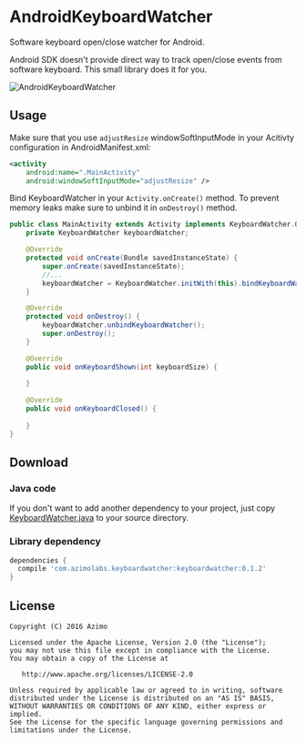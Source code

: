 # AndroidKeyboardWatcher
Software keyboard open/close watcher for Android.

Android SDK doesn't provide direct way to track open/close events from software keyboard. This small library does it for you.

![AndroidKeyboardWatcher](https://raw.githubusercontent.com/AzimoLabs/AndroidKeyboardWatcher/master/art/keyboard_shown.png)

## Usage

Make sure that you use `adjustResize` windowSoftInputMode in your Acitivty configuration in AndroidManifest.xml:

```xml
<activity
    android:name=".MainActivity"
    android:windowSoftInputMode="adjustResize" />
```

Bind KeyboardWatcher in your `Activity.onCreate()` method. To prevent memory leaks make sure to unbind it in `onDestroy()` method.

```java
public class MainActivity extends Activity implements KeyboardWatcher.OnKeyboardToggleListener {
    private KeyboardWatcher keyboardWatcher;

    @Override
    protected void onCreate(Bundle savedInstanceState) {
        super.onCreate(savedInstanceState);
        //...
        keyboardWatcher = KeyboardWatcher.initWith(this).bindKeyboardWatcher(this);
    }

    @Override
    protected void onDestroy() {
        keyboardWatcher.unbindKeyboardWatcher();
        super.onDestroy();
    }

    @Override
    public void onKeyboardShown(int keyboardSize) {
        
    }

    @Override
    public void onKeyboardClosed() {
        
    }
}
```

## Download

### Java code

If you don't want to add another dependency to your project, just copy [KeyboardWatcher.java](https://github.com/AzimoLabs/AndroidKeyboardWatcher/blob/master/keyboardwatcher/src/main/java/com/azimolabs/keyboardwatcher/KeyboardWatcher.java) to your source directory.

### Library dependency

```gradle
dependencies {
  compile 'com.azimolabs.keyboardwatcher:keyboardwatcher:0.1.2'
}
```


## License

    Copyright (C) 2016 Azimo

    Licensed under the Apache License, Version 2.0 (the "License");
    you may not use this file except in compliance with the License.
    You may obtain a copy of the License at

       http://www.apache.org/licenses/LICENSE-2.0

    Unless required by applicable law or agreed to in writing, software
    distributed under the License is distributed on an "AS IS" BASIS,
    WITHOUT WARRANTIES OR CONDITIONS OF ANY KIND, either express or implied.
    See the License for the specific language governing permissions and
    limitations under the License.


